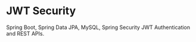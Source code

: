# JWT Security
Spring Boot, Spring Data JPA, MySQL, Spring Security JWT Authentication and REST APIs.
